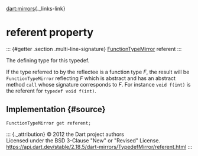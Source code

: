 [dart:mirrors](../../dart-mirrors/dart-mirrors-library){._links-link}

referent property
=================

::: {#getter .section .multi-line-signature}
[FunctionTypeMirror](../functiontypemirror-class) referent
:::

The defining type for this typedef.

If the type referred to by the reflectee is a function type *F*, the
result will be `FunctionTypeMirror` reflecting *F* which is abstract and
has an abstract method `call` whose signature corresponds to *F*. For
instance `void f(int)` is the referent for `typedef void f(int)`.

Implementation {#source}
--------------

``` {.language-dart data-language="dart"}
FunctionTypeMirror get referent;
```

::: {._attribution}
© 2012 the Dart project authors\
Licensed under the BSD 3-Clause \"New\" or \"Revised\" License.\
<https://api.dart.dev/stable/2.18.5/dart-mirrors/TypedefMirror/referent.html>
:::

